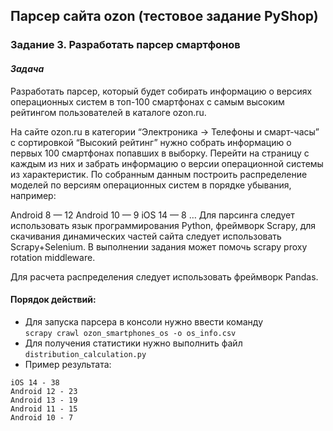 ## Парсер сайта ozon (тестовое задание PyShop)

### Задание 3. Разработать парсер смартфонов
#### _Задача_
Разработать парсер, который будет собирать информацию о версиях операционных систем в топ-100 смартфонах с самым высоким рейтингом пользователей в каталоге ozon.ru.

На сайте ozon.ru в категории “Электроника -> Телефоны и смарт-часы” с сортировкой “Высокий рейтинг” нужно собрать информацию о первых 100 смартфонах попавших в выборку. Перейти на страницу с каждым из них и забрать информацию о версии операционной системы из характеристик. По собранным данным построить распределение моделей по версиям операционных систем в порядке убывания, например:

Android 8 — 12
Android 10 — 9
iOS 14 — 8
…
Для парсинга следует использовать язык программирования Python, фреймворк Scrapy, для скачивания динамических частей сайта следует использовать Scrapy+Selenium. В выполнении задания может помочь scrapy proxy rotation middleware.

Для расчета распределения следует использовать фреймворк Pandas.

#### Порядок действий:
- Для запуска парсера в консоли нужно ввести команду <br> 
```scrapy crawl ozon_smartphones_os -o os_info.csv```
- Для получения статистики нужно выполнить файл ```distribution_calculation.py```
- Пример результата:
```
iOS 14 - 38
Android 12 - 23
Android 13 - 19
Android 11 - 15
Android 10 - 7
```
